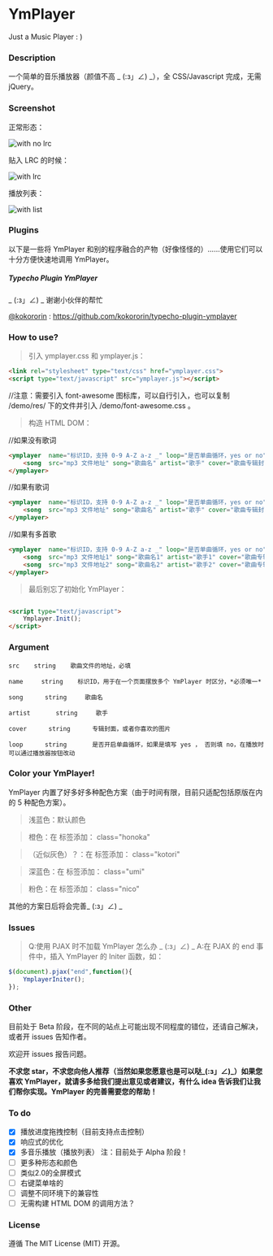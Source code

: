 # YmPlayer
Just a Music Player : )

### Description

一个简单的音乐播放器（颜值不高 _ (:з」∠) _），全 CSS/Javascript 完成，无需 jQuery。


### Screenshot

正常形态：

![with no lrc](https://www.imim.pw/usr/uploads/with-no-lrc.jpg)

贴入 LRC 的时候：

![with lrc](https://www.imim.pw/usr/uploads/with-lrc.jpg)

播放列表：

![with list](https://www.imim.pw/usr/uploads/with-playlist.jpg)

### Plugins

以下是一些将 YmPlayer 和别的程序融合的产物（好像怪怪的）……使用它们可以十分方便快速地调用 YmPlayer。

##### Typecho Plugin YmPlayer

_ (:з」∠) _ 谢谢小伙伴的帮忙

[@kokororin](https://github.com/kokororin) : https://github.com/kokororin/typecho-plugin-ymplayer

### How to use?

> 引入 ymplayer.css 和 ymplayer.js：

```html
<link rel="stylesheet" type="text/css" href="ymplayer.css">
<script type="text/javascript" src="ymplayer.js"></script>
```

//注意：需要引入 font-awesome 图标库，可以自行引入，也可以复制 /demo/res/ 下的文件并引入 /demo/font-awesome.css 。

> 构造 HTML DOM：

//如果没有歌词

```html
<ymplayer  name="标识ID，支持 0-9 A-Z a-z _" loop="是否单曲循环，yes or no">
	<song  src="mp3 文件地址" song="歌曲名" artist="歌手" cover="歌曲专辑封面"></song>
</ymplayer>
```

//如果有歌词

```html
<ymplayer  name="标识ID，支持 0-9 A-Z a-z _" loop="是否单曲循环，yes or no">
	<song  src="mp3 文件地址" song="歌曲名" artist="歌手" cover="歌曲专辑封面">歌词内容</song>
</ymplayer>
```

//如果有多首歌
```html
<ymplayer  name="标识ID，支持 0-9 A-Z a-z _" loop="是否单曲循环，yes or no">
	<song  src="mp3 文件地址1" song="歌曲名1" artist="歌手1" cover="歌曲专辑封面1">歌词内容1</song>
	<song  src="mp3 文件地址2" song="歌曲名2" artist="歌手2" cover="歌曲专辑封面2">歌词内容2</song>
</ymplayer>
```

> 最后别忘了初始化 YmPlayer：

```html

<script type="text/javascript">
	Ymplayer.Init();
</script>

```

### Argument

```
src    string    歌曲文件的地址，必填

name     string    标识ID，用于在一个页面摆放多个 YmPlayer 时区分，*必须唯一*

song      string     歌曲名

artist       string     歌手

cover      string      专辑封面，或者你喜欢的图片

loop      string       是否开启单曲循环，如果是填写 yes ， 否则填 no，在播放时可以通过播放器按钮改动
```

### Color your YmPlayer!

YmPlayer 内置了好多好多种配色方案（由于时间有限，目前只适配包括原版在内的 5 种配色方案）。

> 浅蓝色：默认颜色

> 橙色：在 <ymplayer> 标签添加： class="honoka"

> （近似灰色）？：在 <ymplayer> 标签添加：  class="kotori"

> 深蓝色：在 <ymplayer> 标签添加：  class="umi"

> 粉色：在 <ymplayer> 标签添加：  class="nico"

其他的方案日后将会完善_ (:з」∠) _

### Issues

> Q:使用 PJAX 时不加载 YmPlayer 怎么办 _ (:з」∠) _
A:在 PJAX 的 end 事件中，插入 YmPlayer 的 Initer 函数，如：

```javascript
$(document).pjax("end",function(){
	YmplayerIniter();
});
```

### Other

目前处于 Beta 阶段，在不同的站点上可能出现不同程度的错位，还请自己解决，或者开 issues 告知作者。

欢迎开 issues 报告问题。

**不求您 star，不求您向他人推荐（当然如果您愿意也是可以哒_(:з」∠)_）如果您喜欢 YmPlayer，就请多多给我们提出意见或者建议，有什么 idea 告诉我们让我们帮你实现。YmPlayer 的完善需要您的帮助！**

### To do

- [x] 播放进度拖拽控制（目前支持点击控制）
- [x] 响应式的优化
- [x] 多音乐播放（播放列表） 注：目前处于 Alpha 阶段！
- [ ] 更多种形态和颜色
- [ ] 类似2.0的全屏模式
- [ ] 右键菜单啥的
- [ ] 调整不同环境下的兼容性
- [ ] 无需构建 HTML DOM 的调用方法？

### License

遵循 The MIT License (MIT) 开源。
